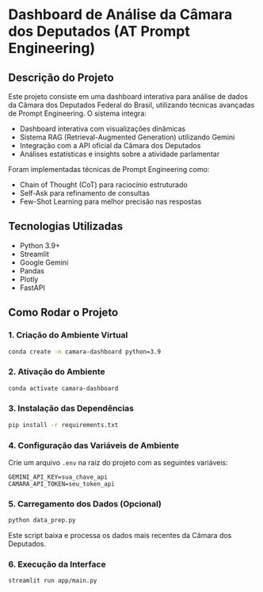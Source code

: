 # Dashboard de Análise da Câmara dos Deputados (AT Prompt Engineering)

## Descrição do Projeto
Este projeto consiste em uma dashboard interativa para análise de dados da Câmara dos Deputados Federal do Brasil, utilizando técnicas avançadas de Prompt Engineering. O sistema integra:

- Dashboard interativa com visualizações dinâmicas
- Sistema RAG (Retrieval-Augmented Generation) utilizando Gemini
- Integração com a API oficial da Câmara dos Deputados
- Análises estatísticas e insights sobre a atividade parlamentar

Foram implementadas técnicas de Prompt Engineering como:
- Chain of Thought (CoT) para raciocínio estruturado
- Self-Ask para refinamento de consultas
- Few-Shot Learning para melhor precisão nas respostas

## Tecnologias Utilizadas
- Python 3.9+
- Streamlit
- Google Gemini
- Pandas
- Plotly
- FastAPI

## Como Rodar o Projeto

### 1. Criação do Ambiente Virtual
```bash
conda create -n camara-dashboard python=3.9
```

### 2. Ativação do Ambiente
```bash
conda activate camara-dashboard
```

### 3. Instalação das Dependências
```bash
pip install -r requirements.txt
```

### 4. Configuração das Variáveis de Ambiente
Crie um arquivo `.env` na raiz do projeto com as seguintes variáveis:
```
GEMINI_API_KEY=sua_chave_api
CAMARA_API_TOKEN=seu_token_api
```

### 5. Carregamento dos Dados (Opcional)
```bash
python data_prep.py
```
Este script baixa e processa os dados mais recentes da Câmara dos Deputados.

### 6. Execução da Interface
```bash
streamlit run app/main.py
```
